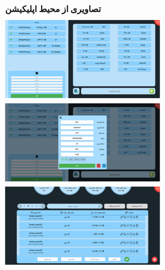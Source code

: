 # تصاویری از محیط اپلیکیشن
<p align="center">
<img src="public/images/prv1.png">
</p>

<p align="center">
<img src="public/images/prv2.png">
</p>

<p align="center">
<img src="public/images/prv3.png">
</p>


